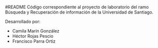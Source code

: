 #README
Código correspondiente al proyecto de laboratorio del ramo Búsqueda y Recuperación de información de la Universidad de Santiago.

Desarrollado por:
* Camila Marín González
* Héctor Rojas Pescio
* Francisco Parra Ortiz
